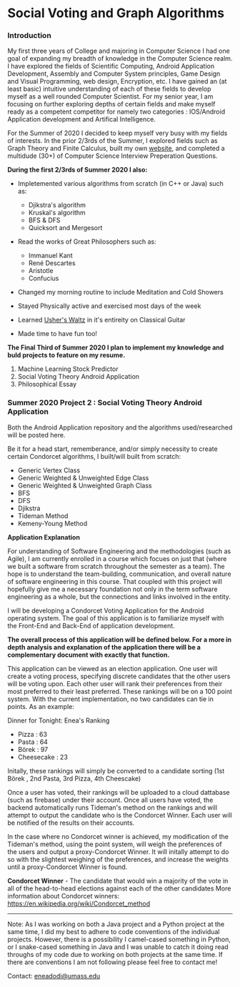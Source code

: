 # Social Voting and Graph Algorithms

### Introduction

My first three years of College and majoring in Computer Science I had one goal of expanding my breadth of knowledge in the Computer Science realm.  
I have explored the fields of Scientific Computing, Android Application Development, Assembly and Computer System principles, Game Design and Visual Programming, web design, Encryption, etc.
I have gained an (at least basic) intuitive understanding of each of these fields to develop myself as a well rounded Computer Scientist. For my senior year, I am focusing on further exploring depths of certain fields and make myself ready as a competent competitor for namely two categories : IOS/Android Application development and Artifical Intelligence. 

For the Summer of 2020 I decided to keep myself very busy with my fields of interests. In the prior 2/3rds of the Summer, I explored fields such as Graph Theory and Finite Calculus, built my own [website](http://www.eneadodi.com), and completed a multidude (30+) of Computer Science Interview Preperation Questions.

**During the first 2/3rds of Summer 2020 I also:**

* Impletemented various algorithms from scratch (in C++ or Java) such as:
    * Djikstra's algorithm 
    * Kruskal's algorithm
    * BFS & DFS
    * Quicksort and Mergesort
 
* Read the works of Great Philosophers such as:
    * Immanuel Kant
    * René Descartes
    * Aristotle
    * Confucius
 
* Changed my morning routine to include Meditation and Cold Showers

* Stayed Physically active and exercised most days of the week

* Learned [Usher's Waltz](https://www.youtube.com/watch?v=w3ulenPf_II) in it's entireity on Classical Guitar

* Made time to have fun too!

**The Final Third of Summer 2020 I plan to implement my knowledge and buld projects to feature on my resume.**

1) Machine Learning Stock Predictor
2) Social Voting Theory Android Application 
3) Philosophical Essay

### Summer 2020 Project 2 : Social Voting Theory Android Application

Both the Android Application repository and the algorithms used/researched will be posted here. 

Be it for a head start, rememberance, and/or simply necessity to create certain Condorcet algorithms, I built/will built from scratch:
 * Generic Vertex Class
 * Generic Weighted & Unweighted Edge Class
 * Generic Weighted & Unweighted Graph Class
 * BFS
 * DFS 
 * Djikstra
 * Tideman Method
 * Kemeny-Young Method
 
**Application Explanation**

For understanding of Software Engineering and the methodologies (such as Agile), I am currently enrolled in a course which focues on just that (where we built a software from scratch throughout the semester as a team). The hope is to understand the team-building, communication, and overall nature of software engineering in this course. That coupled with this project will hopefully give me a necessary foundation not only in the term software engineering as a whole, but the connections and links involved in the entity.

I will be developing a Condorcet Voting Application for the Android operating system. The goal of this application is to familiarize myself with the Front-End and Back-End of application development.

**The overall process of this application will be defined below. For a more in depth analysis and explanation of the application there will be a complementary document with exactly that function.** 

This application can be viewed as an election application. One user will create a voting process, specifying discrete candidates that the other users will be voting upon. Each other user will rank their preferences from their most preferred to their least preferred.
These rankings will be on a 100 point system. With the current implementation, no two candidates can tie in points. As an example:

Dinner for Tonight:
   Enea's Ranking
   * Pizza : 63
   * Pasta : 64
   * Börek : 97
   * Cheesecake : 23

Initally, these rankings will simply be converted to a candidate sorting (1st Börek , 2nd Pasta, 3rd Pizza, 4th Cheescake)

Once a user has voted, their rankings will be uploaded to a cloud dattabase (such as firebase) under their account. 
Once all users have voted, the backend automatically runs Tideman's method on the rankings and will attempt to output the candidate who is the Condorcet Winner.
Each user will be notified of the results on their accounts.

In the case where no Condorcet winner is achieved, my modification of the Tideman's method, using the point system, will weigh the preferences of the users and 
output a proxy-Condorcet Winner. It will initally attempt to do so with the slightest weighing of the preferences, and increase the weights until a proxy-Condorcet Winner is found. 

**Condorcet Winner** - The candidate that would win a majority of the vote in all of the head-to-head elections against each of the other candidates
More information about Condorcet winners: https://en.wikipedia.org/wiki/Condorcet_method

----------------------------------

Note: As I was working on both a Java project and a Python project at the same time, I did my best to adhere to code conventions of the individual projects. However, there is a possibility I camel-cased something in Python, or I snake-cased something in Java and I was unable to catch it doing read throughs of my code due to working on both projects at the same time. If there are conventions I am not following please feel free to contact me!

Contact: eneadodi@umass.edu
